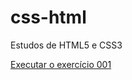 # css-html
 Estudos de HTML5 e CSS3

<a href="https://fernanda-nericke.github.io/html-css/exercicios-mod01/ex001/index.html">Executar o exercício 001</a>